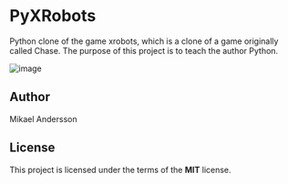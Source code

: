 # PyXRobots

Python clone of the game xrobots, which is a clone of a game originally called Chase. The purpose of this project is to teach the author Python.

![image](https://user-images.githubusercontent.com/30025913/62242110-c3290a80-b3da-11e9-936e-0ec75322f919.png)

## Author

Mikael Andersson

## License

This project is licensed under the terms of the **MIT** license.
